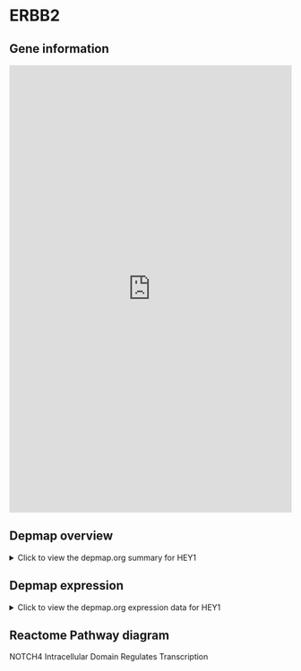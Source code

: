 <h1>ERBB2</h1>

<h2>Gene information</h2>
<iframe src="https://depmap.org/portal/gene/HEY1?tab=about" style="border:none;width:100%;height:800px"></iframe>

<h2>Depmap overview</h2>
<details>
  <summary>Click to view the depmap.org summary for HEY1</summary>
  <iframe src="https://depmap.org/portal/gene/HEY1?tab=overview" style="border:none;width:100%;height:800px"></iframe>
</details>

<h2>Depmap expression</h2>
<details>
  <summary>Click to view the depmap.org expression data for HEY1</summary>
  <iframe src="https://depmap.org/portal/gene/HEY1?tab=characterization" style="border:none;width:100%;height:800px"></iframe>
</details>



<h2>Reactome Pathway diagram</h2>
NOTCH4 Intracellular Domain Regulates Transcription
<div id="diagramHolder"></div>

<script>
    //Creating the Reactome Diagram widget
    //Take into account a proxy needs to be set up in your server side pointing to www.reactome.org
    function onReactomeDiagramReady(){  //This function is automatically called when the widget code is ready to be used
        var diagram = Reactome.Diagram.create({
            "placeHolder" : "diagramHolder",
            "width" : 900,
            "height" : 500
        });

        //Initialising it to the "Hemostasis" pathway
        diagram.loadDiagram("R-HSA-9013695");

        //Adding different listeners

        diagram.onDiagramLoaded(function (loaded) {
            console.info("Loaded ", loaded);
            diagram.flagItems("BAD");
	    diagram.flagItems("Q92934");
            if (loaded == "R-HSA-9013695") diagram.selectItem("R-HSA-9013695");
        });

     }
</script>




